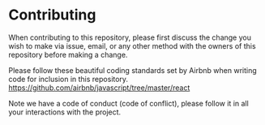 # Contributing

When contributing to this repository, please first discuss the change you wish to make via issue,
email, or any other method with the owners of this repository before making a change.

Please follow these beautiful coding standards set by Airbnb when writing code for inclusion in this repository.
<https://github.com/airbnb/javascript/tree/master/react>

Note we have a code of conduct (code of conflict), please follow it in all your interactions with the project.
